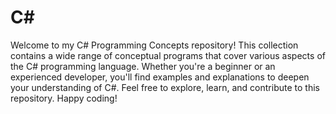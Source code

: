 # C#
Welcome to my C# Programming Concepts repository! This collection contains a wide range of conceptual programs that cover various aspects of the C# programming language. Whether you're a beginner or an experienced developer, you'll find examples and explanations to deepen your understanding of C#. 
Feel free to explore, learn, and contribute to this repository. Happy coding!

